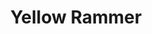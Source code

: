 ---
category: Generic Projects
importance: 4
img: /assets/media/Projects/YR/YR.png
title: Yellow Rammer
grade: C
---